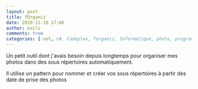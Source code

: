 ```yaml
---
layout: post
title: fOrganiz
date: 2010-11-18 17:06
author: evilz
comments: true
categories: [.net, c#, Codeplex, forganiz, Informatique, photo, programmation, wpf]
---
```

Un petit outil dont j'avais besoin depuis longtemps pour organiser mes photos dans des sous répertoires automatiquement.

Il utilise un pattern pour nommer et créer vos sous répertoires à partir des date de prise des photos
<a href="http://www.evilznet.com/wp-content/uploads/2010/11/fOrganiz.png">

</a>
